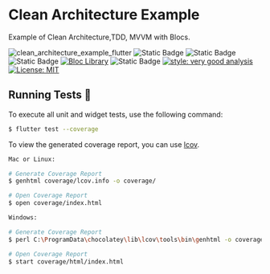 # Clean Architecture Example

Example of Clean Architecture,TDD, MVVM with Blocs.

![clean_architecture_example_flutter](https://github.com/juanmajh96/clean_architecture_example_flutter/actions/workflows/dart.yml/badge.svg) ![Static Badge](https://img.shields.io/badge/architecture-clean-blue?)
 ![Static Badge](https://img.shields.io/badge/SDP-TDD-red?) ![Static Badge](https://img.shields.io/badge/design_pattern%20-MVVM-teal) <a href="https://github.com/felangel/bloc"><img src="https://tinyurl.com/bloc-library" alt="Bloc Library"></a> ![Static Badge](https://img.shields.io/badge/coverage-100%25-green)  [![style: very good analysis](https://img.shields.io/badge/style-very_good_analysis-B22C89.svg)](https://pub.dev/packages/very_good_analysis) [![License: MIT](https://img.shields.io/badge/License-MIT-yellow.svg)](https://opensource.org/licenses/MIT) 

## Running Tests 🧪

To execute all unit and widget tests, use the following command:

```sh
$ flutter test --coverage 
```

To view the generated coverage report, you can use [lcov](https://github.com/linux-test-project/lcov).

```sh
Mac or Linux:

# Generate Coverage Report
$ genhtml coverage/lcov.info -o coverage/

# Open Coverage Report
$ open coverage/index.html
```

```sh
Windows:

# Generate Coverage Report
$ perl C:\ProgramData\chocolatey\lib\lcov\tools\bin\genhtml -o coverage\html coverage\lcov.info

# Open Coverage Report
$ start coverage/html/index.html
```
